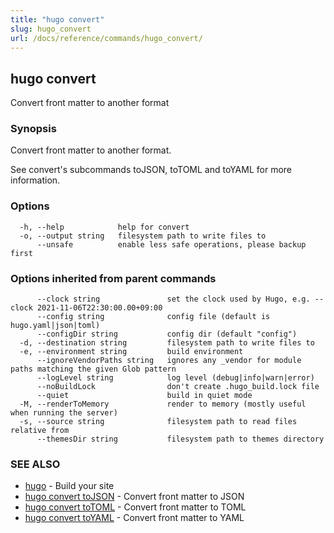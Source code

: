 ```yaml
---
title: "hugo convert"
slug: hugo_convert
url: /docs/reference/commands/hugo_convert/
---
```

## hugo convert

Convert front matter to another format

### Synopsis

Convert front matter to another format.

See convert's subcommands toJSON, toTOML and toYAML for more information.

### Options

```
  -h, --help            help for convert
  -o, --output string   filesystem path to write files to
      --unsafe          enable less safe operations, please backup first
```

### Options inherited from parent commands

```
      --clock string               set the clock used by Hugo, e.g. --clock 2021-11-06T22:30:00.00+09:00
      --config string              config file (default is hugo.yaml|json|toml)
      --configDir string           config dir (default "config")
  -d, --destination string         filesystem path to write files to
  -e, --environment string         build environment
      --ignoreVendorPaths string   ignores any _vendor for module paths matching the given Glob pattern
      --logLevel string            log level (debug|info|warn|error)
      --noBuildLock                don't create .hugo_build.lock file
      --quiet                      build in quiet mode
  -M, --renderToMemory             render to memory (mostly useful when running the server)
  -s, --source string              filesystem path to read files relative from
      --themesDir string           filesystem path to themes directory
```

### SEE ALSO

* [hugo](/docs/reference/commands/hugo/)	 - Build your site
* [hugo convert toJSON](/docs/reference/commands/hugo_convert_tojson/)	 - Convert front matter to JSON
* [hugo convert toTOML](/docs/reference/commands/hugo_convert_totoml/)	 - Convert front matter to TOML
* [hugo convert toYAML](/docs/reference/commands/hugo_convert_toyaml/)	 - Convert front matter to YAML

